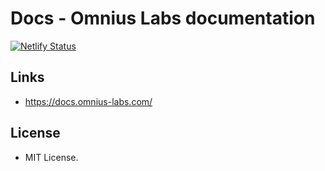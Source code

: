 # Docs - Omnius Labs documentation

[![Netlify Status](https://api.netlify.com/api/v1/badges/21e6cdbb-4056-4d79-8f0c-70c7473e9280/deploy-status)](https://app.netlify.com/sites/docs-omnius-labs/deploys)

## Links

+ <https://docs.omnius-labs.com/>

## License

+ MIT License.
